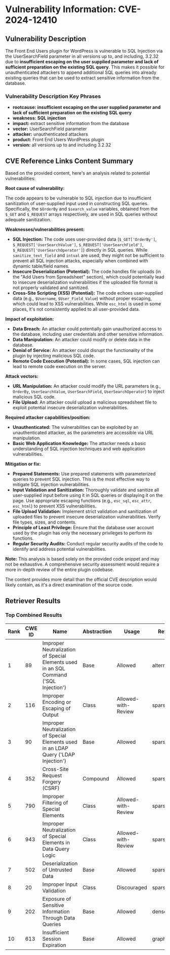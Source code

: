 # Vulnerability Information: CVE-2024-12410

## Vulnerability Description
The Front End Users plugin for WordPress is vulnerable to SQL Injection via the UserSearchField parameter in all versions up to, and including, 3.2.32 due to **insufficient escaping on the user supplied parameter and lack of sufficient preparation on the existing SQL query**. This makes it possible for unauthenticated attackers to append additional SQL queries into already existing queries that can be used to extract sensitive information from the database.

### Vulnerability Description Key Phrases
- **rootcause:** **insufficient escaping on the user supplied parameter and lack of sufficient preparation on the existing SQL query**
- **weakness:** **SQL injection**
- **impact:** extract sensitive information from the database
- **vector:** UserSearchField parameter
- **attacker:** unauthenticated attackers
- **product:** Front End Users WordPress plugin
- **version:** all versions up to and including 3.2.32

## CVE Reference Links Content Summary
Based on the provided content, here's an analysis related to potential vulnerabilities:

**Root cause of vulnerability:**

The code appears to be vulnerable to SQL injection due to insufficient sanitization of user-supplied input used in constructing SQL queries. Specifically, the `$OrderBy` and `$search_value` variables, obtained from the `$_GET` and `$_REQUEST` arrays respectively, are used in SQL queries without adequate sanitization.

**Weaknesses/vulnerabilities present:**

*   **SQL Injection:** The code uses user-provided data (`$_GET['OrderBy']`, `$_REQUEST['UserSearchValue']`, `$_REQUEST['UserSearchField']`, `$_REQUEST['UserSearchOperator']`) directly in SQL queries. While `sanitize_text_field` and `intval` are used, they might not be sufficient to prevent all SQL injection attacks, especially when combined with dynamic table/field names.
*   **Insecure Deserialization (Potential):** The code handles file uploads (in the "Add Users from Spreadsheet" section), which could potentially lead to insecure deserialization vulnerabilities if the uploaded file format is not properly validated and sanitized.
*   **Cross-Site Scripting (XSS) (Potential):**  The code echoes user-supplied data (e.g., `$Username`, `$User_Field_Value`) without proper escaping, which could lead to XSS vulnerabilities.  While `esc_html` is used in some places, it's not consistently applied to all user-provided data.

**Impact of exploitation:**

*   **Data Breach:** An attacker could potentially gain unauthorized access to the database, including user credentials and other sensitive information.
*   **Data Manipulation:** An attacker could modify or delete data in the database.
*   **Denial of Service:** An attacker could disrupt the functionality of the plugin by injecting malicious SQL code.
*   **Remote Code Execution (Potential):** In some cases, SQL injection can lead to remote code execution on the server.

**Attack vectors:**

*   **URL Manipulation:** An attacker could modify the URL parameters (e.g., `OrderBy`, `UserSearchValue`, `UserSearchField`, `UserSearchOperator`) to inject malicious SQL code.
*   **File Upload:** An attacker could upload a malicious spreadsheet file to exploit potential insecure deserialization vulnerabilities.

**Required attacker capabilities/position:**

*   **Unauthenticated:** The vulnerabilities can be exploited by an unauthenticated attacker, as the parameters are accessible via URL manipulation.
*   **Basic Web Application Knowledge:** The attacker needs a basic understanding of SQL injection techniques and web application vulnerabilities.

**Mitigation or fix:**

*   **Prepared Statements:** Use prepared statements with parameterized queries to prevent SQL injection. This is the most effective way to mitigate SQL injection vulnerabilities.
*   **Input Validation and Sanitization:**  Thoroughly validate and sanitize all user-supplied input before using it in SQL queries or displaying it on the page. Use appropriate escaping functions (e.g., `esc_sql`, `esc_attr`, `esc_html`) to prevent XSS vulnerabilities.
*   **File Upload Validation:** Implement strict validation and sanitization of uploaded files to prevent insecure deserialization vulnerabilities.  Verify file types, sizes, and contents.
*   **Principle of Least Privilege:** Ensure that the database user account used by the plugin has only the necessary privileges to perform its functions.
*   **Regular Security Audits:** Conduct regular security audits of the code to identify and address potential vulnerabilities.

**Note:** This analysis is based solely on the provided code snippet and may not be exhaustive. A comprehensive security assessment would require a more in-depth review of the entire plugin codebase.

The content provides more detail than the official CVE description would likely contain, as it's a direct examination of the source code.

## Retriever Results

### Top Combined Results

| Rank | CWE ID | Name | Abstraction | Usage  | Retrievers | Individual Scores |
|------|--------|------|-------------|-------|------------|-------------------|
| 1 | 89 | Improper Neutralization of Special Elements used in an SQL Command ('SQL Injection') | Base | Allowed | alternate_terms | 1.000 |
| 2 | 116 | Improper Encoding or Escaping of Output | Class | Allowed-with-Review | sparse | 0.529 |
| 3 | 90 | Improper Neutralization of Special Elements used in an LDAP Query ('LDAP Injection') | Base | Allowed | sparse | 0.490 |
| 4 | 352 | Cross-Site Request Forgery (CSRF) | Compound | Allowed | sparse | 0.472 |
| 5 | 790 | Improper Filtering of Special Elements | Class | Allowed-with-Review | sparse | 0.464 |
| 6 | 943 | Improper Neutralization of Special Elements in Data Query Logic | Class | Allowed-with-Review | sparse | 0.464 |
| 7 | 502 | Deserialization of Untrusted Data | Base | Allowed | sparse | 0.459 |
| 8 | 20 | Improper Input Validation | Class | Discouraged | sparse | 0.454 |
| 9 | 202 | Exposure of Sensitive Information Through Data Queries | Base | Allowed | dense | 0.492 |
| 10 | 613 | Insufficient Session Expiration | Base | Allowed | graph | 0.002 |

